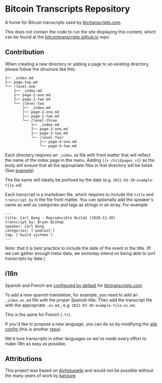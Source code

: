 # Bitcoin Transcripts Repository

A home for Bitcoin transcripts used by [btctranscripts.com](https://btctranscripts.com).

This does not contain the code to run the site displaying this content, which can be found at the [bitcointranscripts.github.io](https://github.com/bitcointranscripts/bitcointranscripts.github.io) repo.

## Contribution

When creating a new directory or adding a page to an existing directory, please follow the structure like this:

```
├── _index.md
├── page-top.md
└── /level-one
    ├── _index.md
    ├── page-1-one.md
    ├── page-1-two.md
    └── /level-two
        ├── _index.md
        ├── page-2-one.md
        ├── page-2-two.md
        └── /level-three
            ├── _index.md
            ├── page-3-one.md
            ├── page-3-two.md
            └── /level-four
                ├── page-4-one.md
                └── page-4-two.md
```

Each directory requires an `_index.md` file with front matter that will reflect the name of the index page in the menu. Adding `{{< childpages >}}` as the body will ensure that all the appropriate files in that directory will be listed. (See [example](https://raw.githubusercontent.com/bitcointranscripts/bitcointranscripts/master/advancing-bitcoin/2019/_index.md))

The file name will ideally be prefixed by the date (e.g. `2021-03-30-example-file.md`)

Each transcript is a markdown file, which requires to include the `title` and `transcript_by` in the file front matter. You can optionally add the speaker's name as well as categories and tags as strings in an array. For example:

```
---
title: Carl Dong - Reproducible Builds (2020-11-30)
transcript_by: Bryan Bishop
speaker: Carl Dong
categories: ['podcast']
tag: ['build systems']
---
```

*Note*: that it is best practice to include the date of the event in the title. (If we can gather enough meta-data, we someday intend on being able to sort transcripts by date.)

## i18n

Spanish and French are [configured by default](https://github.com/bitcointranscripts/bitcointranscripts.github.io/blob/master/config.toml#L11) for [btctranscripts.com](https://btctranscripts.com).

To add a new spanish translation, for example, you need to add an `_index.es.md` file with the proper Spanish title. Then add the transcript file with the appropriate `.es.md` , e.g. `2021-03-30-example-file.es.md`.

This is the same for French (`.fr`).

If you'd like to propose a new language, you can do so by modifying the [site config](https://github.com/bitcointranscripts/bitcointranscripts.github.io/blob/master/config.toml) (this is another [repo](https://github.com/bitcointranscripts/bitcointranscripts.github.io)).

We'd love transcripts in other languages so we've made every effort to make i18n as easy as possible.

## Attributions

This project was based on [diyhpluswiki](https://github.com/kanzure/diyhpluswiki) and would not be possible without the many years of work by [kanzure](https://github.com/kanzure).
